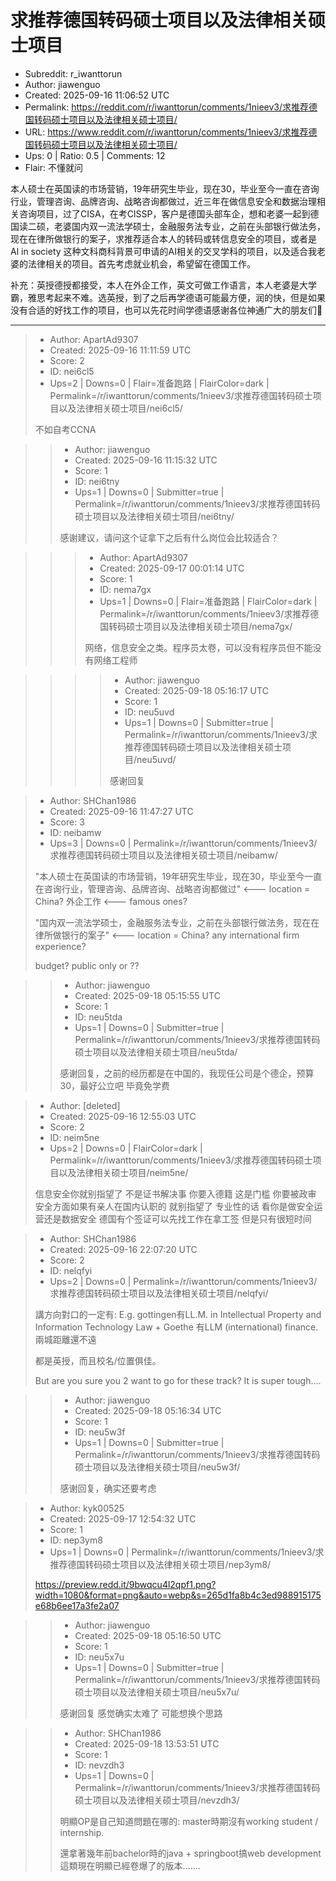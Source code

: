 # 求推荐德国转码硕士项目以及法律相关硕士项目

- Subreddit: r_iwanttorun
- Author: jiawenguo
- Created: 2025-09-16 11:06:52 UTC
- Permalink: https://reddit.com/r/iwanttorun/comments/1nieev3/求推荐德国转码硕士项目以及法律相关硕士项目/
- URL: https://www.reddit.com/r/iwanttorun/comments/1nieev3/求推荐德国转码硕士项目以及法律相关硕士项目/
- Ups: 0 | Ratio: 0.5 | Comments: 12
- Flair: 不懂就问


本人硕士在英国读的市场营销，19年研究生毕业，现在30，毕业至今一直在咨询行业，管理咨询、品牌咨询、战略咨询都做过，近三年在做信息安全和数据治理相关咨询项目，过了CISA，在考CISSP，客户是德国头部车企，想和老婆一起到德国读二硕，老婆国内双一流法学硕士，金融服务法专业，之前在头部银行做法务，现在在律所做银行的案子，求推荐适合本人的转码或转信息安全的项目，或者是
Al in society
这种文科商科背景可申请的AI相关的交叉学科的项目，以及适合我老婆的法律相关的项目。首先考虑就业机会，希望留在德国工作。

补充：英授德授都接受，本人在外企工作，英文可做工作语言，本人老婆是大学霸，雅思考起来不难。选英授，到了之后再学德语可能最方便，润的快，但是如果没有合适的好找工作的项目，也可以先花时间学德语感谢各位神通广大的朋友们🙏


---

> - Author: ApartAd9307
> - Created: 2025-09-16 11:11:59 UTC
> - Score: 2
> - ID: nei6cl5
> - Ups=2 | Downs=0 | Flair=准备跑路 | FlairColor=dark | Permalink=/r/iwanttorun/comments/1nieev3/求推荐德国转码硕士项目以及法律相关硕士项目/nei6cl5/
>
> 不如自考CCNA

>> - Author: jiawenguo
>> - Created: 2025-09-16 11:15:32 UTC
>> - Score: 1
>> - ID: nei6tny
>> - Ups=1 | Downs=0 | Submitter=true | Permalink=/r/iwanttorun/comments/1nieev3/求推荐德国转码硕士项目以及法律相关硕士项目/nei6tny/
>>
>> 感谢建议，请问这个证拿下之后有什么岗位会比较适合？

>>> - Author: ApartAd9307
>>> - Created: 2025-09-17 00:01:14 UTC
>>> - Score: 1
>>> - ID: nema7gx
>>> - Ups=1 | Downs=0 | Flair=准备跑路 | FlairColor=dark | Permalink=/r/iwanttorun/comments/1nieev3/求推荐德国转码硕士项目以及法律相关硕士项目/nema7gx/
>>>
>>> 网络，信息安全之类。程序员太卷，可以没有程序员但不能没有网络工程师

>>>> - Author: jiawenguo
>>>> - Created: 2025-09-18 05:16:17 UTC
>>>> - Score: 1
>>>> - ID: neu5uvd
>>>> - Ups=1 | Downs=0 | Submitter=true | Permalink=/r/iwanttorun/comments/1nieev3/求推荐德国转码硕士项目以及法律相关硕士项目/neu5uvd/
>>>>
>>>> 感谢回复

> - Author: SHChan1986
> - Created: 2025-09-16 11:47:27 UTC
> - Score: 3
> - ID: neibamw
> - Ups=3 | Downs=0 | Permalink=/r/iwanttorun/comments/1nieev3/求推荐德国转码硕士项目以及法律相关硕士项目/neibamw/
>
> "本人硕士在英国读的市场营销，19年研究生毕业，现在30，毕业至今一直在咨询行业，管理咨询、品牌咨询、战略咨询都做过" <--- location = China? 外企工作 <--- famous ones?
> 
> "国内双一流法学硕士，金融服务法专业，之前在头部银行做法务，现在在律所做银行的案子" <--- location = China? any international firm experience?
> 
>   
> budget? public only or ??

>> - Author: jiawenguo
>> - Created: 2025-09-18 05:15:55 UTC
>> - Score: 1
>> - ID: neu5tda
>> - Ups=1 | Downs=0 | Submitter=true | Permalink=/r/iwanttorun/comments/1nieev3/求推荐德国转码硕士项目以及法律相关硕士项目/neu5tda/
>>
>> 感谢回复，之前的经历都是在中国的，我现任公司是个德企，预算30，最好公立吧 毕竟免学费

> - Author: [deleted]
> - Created: 2025-09-16 12:55:03 UTC
> - Score: 2
> - ID: neim5ne
> - Ups=2 | Downs=0 | FlairColor=dark | Permalink=/r/iwanttorun/comments/1nieev3/求推荐德国转码硕士项目以及法律相关硕士项目/neim5ne/
>
> 信息安全你就别指望了 不是证书解决事 你要入德籍 这是门槛  你要被政审 安全方面如果有亲人在国内认职的 就别指望了  专业性的话 看你是做安全运营还是数据安全  德国有个签证可以先找工作在拿工签 但是只有很短时间

> - Author: SHChan1986
> - Created: 2025-09-16 22:07:20 UTC
> - Score: 2
> - ID: nelqfyi
> - Ups=2 | Downs=0 | Permalink=/r/iwanttorun/comments/1nieev3/求推荐德国转码硕士项目以及法律相关硕士项目/nelqfyi/
>
> 講方向對口的一定有: E.g. gottingen有LL.M. in Intellectual Property and Information Technology Law + Goethe 有LLM (international) finance. 兩城距離還不遠
> 
> 都是英授，而且校名/位置俱佳。
> 
> But are you sure you 2 want to go for these track? It is super tough....

>> - Author: jiawenguo
>> - Created: 2025-09-18 05:16:34 UTC
>> - Score: 1
>> - ID: neu5w3f
>> - Ups=1 | Downs=0 | Submitter=true | Permalink=/r/iwanttorun/comments/1nieev3/求推荐德国转码硕士项目以及法律相关硕士项目/neu5w3f/
>>
>> 感谢回复，确实还要考虑

> - Author: kyk00525
> - Created: 2025-09-17 12:54:32 UTC
> - Score: 1
> - ID: nep3ym8
> - Ups=1 | Downs=0 | Permalink=/r/iwanttorun/comments/1nieev3/求推荐德国转码硕士项目以及法律相关硕士项目/nep3ym8/
>
> https://preview.redd.it/9bwqcu4l2qpf1.png?width=1080&format=png&auto=webp&s=265d1fa8b4c3ed988915175e68b6ee17a3fe2a07

>> - Author: jiawenguo
>> - Created: 2025-09-18 05:16:50 UTC
>> - Score: 1
>> - ID: neu5x7u
>> - Ups=1 | Downs=0 | Submitter=true | Permalink=/r/iwanttorun/comments/1nieev3/求推荐德国转码硕士项目以及法律相关硕士项目/neu5x7u/
>>
>> 感谢回复 感觉确实太难了 可能想换个思路

>> - Author: SHChan1986
>> - Created: 2025-09-18 13:53:51 UTC
>> - Score: 1
>> - ID: nevzdh3
>> - Ups=1 | Downs=0 | Permalink=/r/iwanttorun/comments/1nieev3/求推荐德国转码硕士项目以及法律相关硕士项目/nevzdh3/
>>
>> 明顯OP是自己知道問題在哪的: master時期沒有working student / internship.
>> 
>> 還拿著幾年前bachelor時的java + springboot搞web development這類現在明顯已經卷爆了的版本.......
